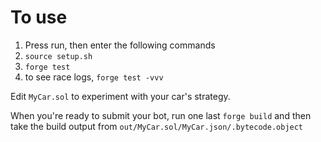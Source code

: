 #####

# To use

1. Press run, then enter the following commands
2. `source setup.sh`
3. `forge test`
4. to see race logs, `forge test -vvv`

Edit `MyCar.sol` to experiment with your car's strategy.

When you're ready to submit your bot, run one last `forge build` and then take the build output from `out/MyCar.sol/MyCar.json/.bytecode.object`

#####
